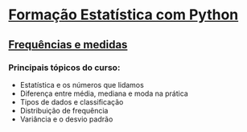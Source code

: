 # [Formação Estatística com Python](https://cursos.alura.com.br/formacao-estatistica-python)
## [Frequências e medidas](https://cursos.alura.com.br/course/estatistica-distribuicoes-e-medidas)


### Principais tópicos do curso:
  
* Estatística e os números que lidamos
* Diferença entre média, mediana e moda na prática
* Tipos de dados e classificação 
* Distribuição de frequência
* Variância e o desvio padrão
  